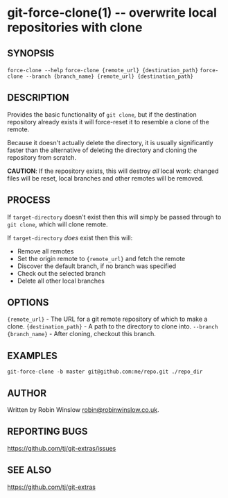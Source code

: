 git-force-clone(1) -- overwrite local repositories with clone
===

## SYNOPSIS

`force-clone --help`
`force-clone {remote_url} {destination_path}`
`force-clone --branch {branch_name} {remote_url} {destination_path}`

## DESCRIPTION

Provides the basic functionality of `git clone`, but if the destination
repository already exists it will force-reset it to resemble a clone of the
remote.

Because it doesn't actually delete the directory, it is usually significantly
faster than the alternative of deleting the directory and cloning the
repository from scratch.

**CAUTION**: If the repository exists, this will destroy *all* local work:
changed files will be reset, local branches and other remotes will be removed.

## PROCESS

If `target-directory` doesn't exist then this will simply be passed through to
`git clone`, which will clone remote.

If `target-directory` *does* exist then this will:

- Remove all remotes
- Set the origin remote to `{remote_url}` and fetch the remote
- Discover the default branch, if no branch was specified
- Check out the selected branch
- Delete all other local branches

## OPTIONS

`{remote_url}` - The URL for a git remote repository of which to make a clone.
`{destination_path}` - A path to the directory to clone into.
`--branch {branch_name}` - After cloning, checkout this branch.

## EXAMPLES

`git-force-clone -b master git@github.com:me/repo.git ./repo_dir`

## AUTHOR

Written by Robin Winslow <robin@robinwinslow.co.uk>.

## REPORTING BUGS

<https://github.com/tj/git-extras/issues>

## SEE ALSO

<https://github.com/tj/git-extras>
